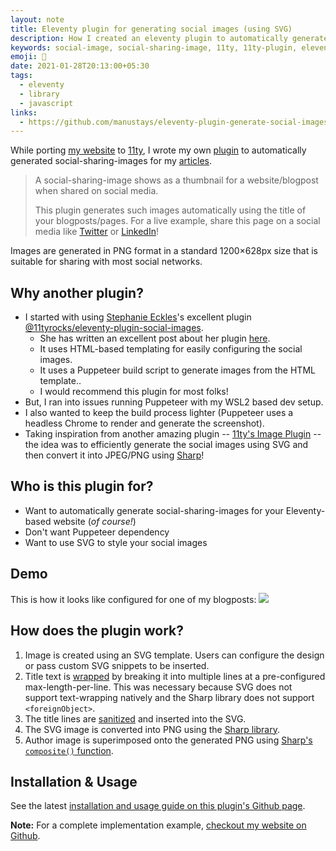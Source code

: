 ```yaml
---
layout: note
title: Eleventy plugin for generating social images (using SVG)
description: How I created an eleventy plugin to automatically generate social-images for your website and blog posts.
keywords: social-image, social-sharing-image, 11ty, 11ty-plugin, eleventy-plugin
emoji: 🎈
date: 2021-01-28T20:13:00+05:30
tags:
  - eleventy
  - library
  - javascript
links:
  - https://github.com/manustays/eleventy-plugin-generate-social-images
---
```


While porting [my website](https://abhi.page/) to [11ty](https://www.11ty.dev/), I wrote my own [plugin](https://github.com/manustays/eleventy-plugin-generate-social-images) to automatically generated social-sharing-images for my [articles](https://abhi.page/notes).

> A social-sharing-image shows as a thumbnail for a website/blogpost when shared on social media.
>
> This plugin generates such images automatically using the title of your blogposts/pages. For a live example, share this page on a social media like [Twitter](https://twitter.com/intent/tweet?url=https://abhi.page/notes/11ty-plugin-generate-social-images) or [LinkedIn](https://www.linkedin.com/shareArticle?mini=true&url=https://abhi.page/notes/11ty-plugin-generate-social-images&title=&summary=&source=)!

Images are generated in PNG format in a standard 1200×628px size that is suitable for sharing with most social networks.


## Why another plugin?
* I started with using [Stephanie Eckles](https://twitter.com/5t3ph)'s excellent plugin [@11tyrocks/eleventy-plugin-social-images](https://github.com/5t3ph/eleventy-plugin-social-images).
  * She has written an excellent post about her plugin [here](https://dev.to/5t3ph/automated-social-sharing-images-with-puppeteer-11ty-and-netlify-22ln).
  * It uses HTML-based templating for easily configuring the social images.
  * It uses a Puppeteer build script to generate images from the HTML template..
  * I would recommend this plugin for most folks!
* But, I ran into issues running Puppeteer with my WSL2 based dev setup.
* I also wanted to keep the build process lighter (Puppeteer uses a headless Chrome to render and generate the screenshot).
* Taking inspiration from another amazing plugin -- [11ty's Image Plugin](https://www.11ty.dev/docs/plugins/image/) -- the idea was to efficiently generate the social images using SVG and then convert it into JPEG/PNG using [Sharp](https://github.com/lovell/sharp)!


## Who is this plugin for?
* Want to automatically generate social-sharing-images for your Eleventy-based website (_of course!_)
* Don't want Puppeteer dependency
* Want to use SVG to style your social images


## Demo
This is how it looks like configured for one of my blogposts:
![](https://abhi.page/img/preview/how-to-load-third-party-javascript-on-demand.png)


## How does the plugin work?
1. Image is created using an SVG template. Users can configure the design or pass custom SVG snippets to be inserted.
2. Title text is [wrapped](https://github.com/manustays/eleventy-plugin-generate-social-images/blob/4df9ce4ad93036bb842728f4684b12954316f5e2/utils/generateSocialImage.js#L9) by breaking it into multiple lines at a pre-configured max-length-per-line. This was necessary because SVG does not support text-wrapping natively and the Sharp library does not support `<foreignObject>`.
3. The title lines are [sanitized](https://github.com/manustays/eleventy-plugin-generate-social-images/blob/4df9ce4ad93036bb842728f4684b12954316f5e2/utils/generateSocialImage.js#L39) and inserted into the SVG.
4. The SVG image is converted into PNG using the [Sharp library](https://sharp.pixelplumbing.com).
5. Author image is superimposed onto the generated PNG using [Sharp's `composite()` function](https://sharp.pixelplumbing.com/api-composite).


## Installation & Usage
See the latest [installation and usage guide on this plugin's Github page](https://github.com/manustays/eleventy-plugin-generate-social-images).

**Note:** For a complete implementation example, [checkout my website on Github](https://github.com/manustays/abhi.page.11ty).
